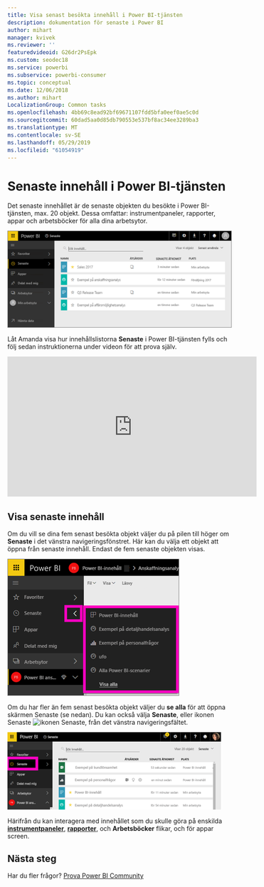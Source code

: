 ```yaml
---
title: Visa senast besökta innehåll i Power BI-tjänsten
description: dokumentation för senaste i Power BI
author: mihart
manager: kvivek
ms.reviewer: ''
featuredvideoid: G26dr2PsEpk
ms.custom: seodec18
ms.service: powerbi
ms.subservice: powerbi-consumer
ms.topic: conceptual
ms.date: 12/06/2018
ms.author: mihart
LocalizationGroup: Common tasks
ms.openlocfilehash: 4bb69c8ead92bf69671107fdd5bfa0eef0ae5c0d
ms.sourcegitcommit: 60dad5aa0d85db790553e537bf8ac34ee3289ba3
ms.translationtype: MT
ms.contentlocale: sv-SE
ms.lasthandoff: 05/29/2019
ms.locfileid: "61054919"
---
```

# <a name="recent-content-in-power-bi-service"></a>**Senaste** innehåll i Power BI-tjänsten
Det senaste innehållet är de senaste objekten du besökte i Power BI-tjänsten, max. 20 objekt.  Dessa omfattar: instrumentpaneler, rapporter, appar och arbetsböcker för alla dina arbetsytor.

![Fönstret Senaste innehåll](./media/end-user-recent/power-bi-recent-screen.png)

Låt Amanda visa hur innehållslistorna **Senaste** i Power BI-tjänsten fylls och följ sedan instruktionerna under videon för att prova själv.

<iframe width="560" height="315" src="https://www.youtube.com/embed/G26dr2PsEpk" frameborder="0" allowfullscreen></iframe>

## <a name="display-recent-content"></a>Visa senaste innehåll
Om du vill se dina fem senast besökta objekt väljer du på pilen till höger om **Senaste** i det vänstra navigeringsfönstret.  Här kan du välja ett objekt att öppna från senaste innehåll. Endast de fem senaste objekten visas.

![Senaste innehåll utfällt](./media/end-user-recent/power-bi-recent-flyout-new.png)

Om du har fler än fem senast besökta objekt väljer du **se alla** för att öppna skärmen Senaste (se nedan). Du kan också välja **Senaste**, eller ikonen Senaste ![ikonen Senaste](./media/end-user-recent/power-bi-recent-icon.png), från det vänstra navigeringsfältet.

![visa allt senaste innehåll](./media/end-user-recent/power-bi-recent-list.png)

Härifrån du kan interagera med innehållet som du skulle göra på enskilda [ **instrumentpaneler**](end-user-dashboards.md), [ **rapporter**](end-user-reports.md), och  **Arbetsböcker** flikar, och för appar <!--[**Apps**](end-user-apps.md)--> screen.

## <a name="next-steps"></a>Nästa steg
<!--[Power BI service Apps](end-user-apps.md)-->

Har du fler frågor? [Prova Power BI Community](http://community.powerbi.com/)

